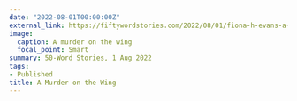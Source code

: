 ```yaml
---
date: "2022-08-01T00:00:00Z"
external_link: https://fiftywordstories.com/2022/08/01/fiona-h-evans-a-murder-on-the-wing/
image:
  caption: A murder on the wing 
  focal_point: Smart
summary: 50-Word Stories, 1 Aug 2022
tags:
- Published
title: A Murder on the Wing
---
```

<!--
# Image by <a href="https://pixabay.com/users/rodcleasby-15768180/?utm_source=link-attribution&amp;utm_medium=referral&amp;utm_campaign=image&amp;utm_content=4973794">Rod Cleasby</a> from <a href="https://pixabay.com//?utm_source=link-attribution&amp;utm_medium=referral&amp;utm_campaign=image&amp;utm_content=4973794">Pixabay</a>
-->